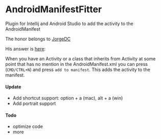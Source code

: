 AndroidManifestFitter
=====================

Plugin for Intellij and Android Studio to add the activity to the AndroidManifest

The honor belongs to [JorgeDC](https://github.com/JorgeDC/AndroidManifestFitter)

His answer is [here](https://stackoverflow.com/questions/6640067/automatically-add-activity-to-manifest):

When you have an Activity or a class that inherits from Activity at some point that has no mention in the AndroidManifest.xml you can press (`CMD/CTRL+N`) and press `add to manifest`. This adds the activity to the manifest.

####  Update
* Add shortcut support: option + a (mac), alt + a (win)
* Add portrait support

#### Todo
* optimize code
* more
